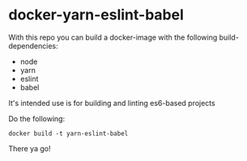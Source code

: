 docker-yarn-eslint-babel
====

With this repo you can build a docker-image with the following build-dependencies:

- node
- yarn
- eslint
- babel

It's intended use is for building and linting es6-based projects

Do the following:

`docker build -t yarn-eslint-babel`

There ya go!

